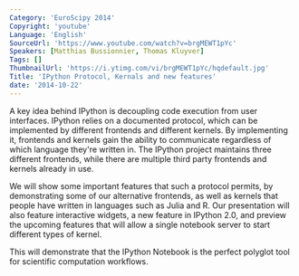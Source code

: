 ```yaml
---
Category: 'EuroScipy 2014'
Copyright: 'youtube'
Language: 'English'
SourceUrl: 'https://www.youtube.com/watch?v=brgMEWT1pYc'
Speakers: [Matthias Bussionnier, Thomas Kluyver]
Tags: []
ThumbnailUrl: 'https://i.ytimg.com/vi/brgMEWT1pYc/hqdefault.jpg'
Title: 'IPython Protocol, Kernals and new features'
date: '2014-10-22'
---
```

A key idea behind IPython is decoupling code execution from user interfaces. IPython relies on a documented protocol, which can be implemented by different frontends and different kernels. By implementing it, frontends and kernels gain the ability to communicate regardless of which language they're written in. The IPython project maintains three different frontends, while there are multiple third party frontends and kernels already in use.

We will show some important features that such a protocol permits, by demonstrating some of our alternative frontends, as well as kernels that people have written in languages such as Julia and R. Our presentation will also feature interactive widgets, a new feature in IPython 2.0, and preview the upcoming features that will allow a single notebook server to start different types of kernel.

This will demonstrate that the IPython Notebook is the perfect polyglot tool for scientific computation workflows.

